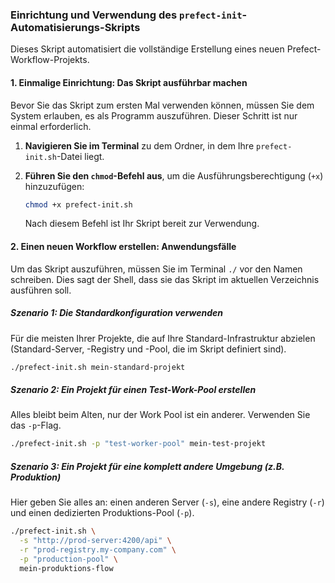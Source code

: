 ### Einrichtung und Verwendung des `prefect-init`-Automatisierungs-Skripts

Dieses Skript automatisiert die vollständige Erstellung eines neuen Prefect-Workflow-Projekts.

#### 1. Einmalige Einrichtung: Das Skript ausführbar machen

Bevor Sie das Skript zum ersten Mal verwenden können, müssen Sie dem System erlauben, es als Programm auszuführen. Dieser Schritt ist nur einmal erforderlich.

1.  **Navigieren Sie im Terminal** zu dem Ordner, in dem Ihre `prefect-init.sh`-Datei liegt.
2.  **Führen Sie den `chmod`-Befehl aus**, um die Ausführungsberechtigung (`+x`) hinzuzufügen:

    ```bash
    chmod +x prefect-init.sh
    ```

    Nach diesem Befehl ist Ihr Skript bereit zur Verwendung.

#### 2. Einen neuen Workflow erstellen: Anwendungsfälle

Um das Skript auszuführen, müssen Sie im Terminal `./` vor den Namen schreiben. Dies sagt der Shell, dass sie das Skript im aktuellen Verzeichnis ausführen soll.

##### Szenario 1: Die Standardkonfiguration verwenden

Für die meisten Ihrer Projekte, die auf Ihre Standard-Infrastruktur abzielen (Standard-Server, -Registry und -Pool, die im Skript definiert sind).

```bash
./prefect-init.sh mein-standard-projekt
```

##### Szenario 2: Ein Projekt für einen Test-Work-Pool erstellen

Alles bleibt beim Alten, nur der Work Pool ist ein anderer. Verwenden Sie das `-p`-Flag.

```bash
./prefect-init.sh -p "test-worker-pool" mein-test-projekt
```

##### Szenario 3: Ein Projekt für eine komplett andere Umgebung (z.B. Produktion)

Hier geben Sie alles an: einen anderen Server (`-s`), eine andere Registry (`-r`) und einen dedizierten Produktions-Pool (`-p`).

```bash
./prefect-init.sh \
  -s "http://prod-server:4200/api" \
  -r "prod-registry.my-company.com" \
  -p "production-pool" \
  mein-produktions-flow
```
